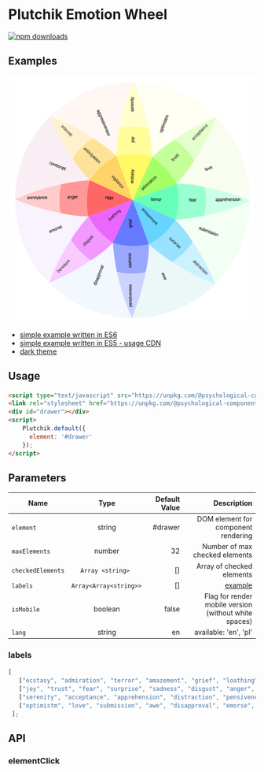# Plutchik Emotion Wheel

[![npm downloads](https://img.shields.io/npm/dt/@psychological-components/plutchik.svg?style=flat-square)](http://npm-stat.com/charts.html?package=@psychological-components/plutchik)


## Examples
<p align="center"> 
<a href="https://yv24vyl4rv.codesandbox.io"><img src="https://github.com/kwarpechowski/Components-for-psychological-research/blob/master/packages/plutchik/sample.png" width="500"/></a>
</p>

* [simple example written in ES6](https://codesandbox.io/s/ml6zw30ox)
* [simple example written in ES5 - usage CDN](https://codesandbox.io/s/yv24vyl4rv)
* [dark theme](https://codesandbox.io/s/vvz83o6j1l)

## Usage
```html
<script type="text/javascript" src="https://unpkg.com/@psychological-components/plutchik/umd/plutchik.js"></script>
<link rel="stylesheet" href="https://unpkg.com/@psychological-components/plutchik/lib/theme-core.css">
<div id="drawer"></div>
<script>
    Plutchik.default({
      element: '#drawer'
    });
</script>
```

## Parameters

| Name        | Type            | Default Value  | Description |
| ----------- |:---------------:| --------------:|------------:|
| `element`   | string  | #drawer | DOM element for component rendering |
| `maxElements`| number | 32 | Number of max checked elements |
| `checkedElements` |  ``Array <string> ``  | [] | Array of checked elements |
| `labels`    | ``Array<Array<string>> ``  | [] |  [example](#labels) |
| `isMobile`   | boolean  | false | Flag for render mobile version (without white spaces) |
| `lang` | string | en | available: 'en', 'pl'|


### labels<a name="labels"></a>
```javascript
[
   ["ecstasy", "admiration", "terror", "amazement", "grief", "loathing", "rage", "vigilance"],
   ["joy", "trust", "fear", "surprise", "sadness", "disgust", "anger", "anticipation"],
   ["serenity", "acceptance", "apprehension", "distraction", "pensiveness", "boredom", "annoyance", "interest"],
   ["optimistm", "love", "submission", "awe", "disapproval", "emorse", "contempt", "aggressiveness"]
 ];
```

## API
### elementClick
